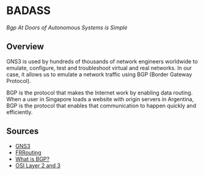 # BADASS
*Bgp At Doors of Autonomous Systems is Simple*

## Overview
GNS3 is used by hundreds of thousands of network engineers worldwide to emulate, configure, test and troubleshoot virtual and real networks. In our case, it allows us to emulate a network traffic using BGP (Border Gateway Protocol).  

BGP is the protocol that makes the Internet work by enabling data routing. When a user in Singapore loads a website with origin servers in Argentina, BGP is the protocol that enables that communication to happen quickly and efficiently.




## Sources
- [GNS3](https://docs.gns3.com/)  
- [FRRouting](https://docs.frrouting.org/en/latest/index.html)  
- [What is BGP?](https://www.cloudflare.com/learning/security/glossary/what-is-bgp/)  
- [OSI Layer 2 and 3](https://www.quora.com/What-are-layer-2-and-layer-3-networks)  